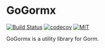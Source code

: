  GoGormx
=====================================================================

[![Build Status](https://github.com/askasoft/gogormx/actions/workflows/build.yml/badge.svg)](https://github.com/askasoft/gogormx/actions?query=branch%3Amaster) 
[![codecov](https://codecov.io/gh/askasoft/gogormx/branch/master/graph/badge.svg)](https://codecov.io/gh/askasoft/gogormx) 
[![MIT](https://img.shields.io/badge/license-MIT-green)](https://opensource.org/licenses/MIT) 



GoGormx is a utility library for Gorm.

